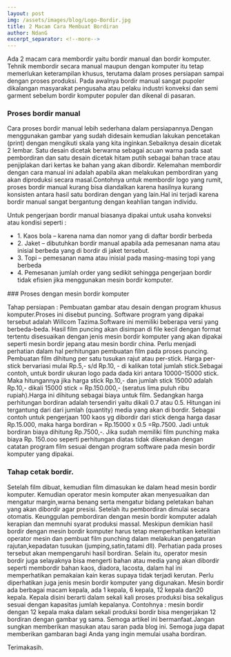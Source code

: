 ```yaml
---
layout: post
img: /assets/images/blog/Logo-Bordir.jpg
title: 2 Macam Cara Membuat Bordiran
author: NdanG
excerpt_separator: <!--more-->
---
```


Ada 2 macam cara membordir yaitu bordir manual dan bordir komputer. Tehnik membordir secara manual maupun<!--more--> dengan komputer itu tetap memerlukan keterampilan khusus, terutama dalam proses persiapan sampai dengan proses produksi. Pada awalnya bordir manual sangat pupoler dikalangan masyarakat pengusaha atau pelaku industri konveksi dan semi garment sebelum bordir komputer populer dan dikenal di pasaran.

### Proses bordir manual

Cara proses bordir manual lebih sederhana dalam persiapannya.Dengan menggunakan gambar yang sudah didesain kemudian lakukan pencetakan (print) dengan mengikuti skala yang kita inginkan.Sebaiknya desain dicetak 2 lembar. Satu desain dicetak berwarna sebagai acuan warna pada saat pembordiran dan satu desain dicetak hitam putih sebagai bahan trace atau penjiplakan dari kertas ke bahan yang akan dibordir.
Kelemahan membordir dengan cara manual ini adalah apabila akan melakukan pembordiran yang akan diproduksi secara masal.Contohnya untuk membordir logo yang rumit, proses bordir manual kurang bisa diandalkan karena hasilnya kurang konsisten antara hasil satu bordiran dengan yang lain.Hal ini terjadi karena bordir
manual sangat bergantung dengan keahlian tangan individu.

Untuk pengerjaan bordir manual biasanya dipakai untuk usaha konveksi atau kondisi seperti :
<ul style="margin-bottom: 15px;">
<li>1. Kaos bola – karena nama dan nomor yang di daftar bordir berbeda</li>
<li>2. Jaket – dibutuhkan bordir manual apabila ada pemesanan nama atau inisial berbeda yang di bordir di jaket tersebut.</li>
<li>3. Topi – pemesanan nama atau inisial pada masing-masing topi yang berbeda</li>
<li>4. Pemesanan jumlah order yang sedikit sehingga pengerjaan bordir tidak efisien jika menggunakan mesin bordir komputer.</li>
</ul>
### Proses dengan mesin bordir komputer

Tahap persiapan :
Pembuatan gambar atau desain dengan program khusus komputer.Proses ini disebut puncing. Software program yang dipakai tersebut adalah Willcom Tazima.Software ini memiliki beberapa versi yang berbeda-beda. Hasil film puncing
akan disimpan di file kecil dengan format tertentu disesuaikan dengan jenis mesin bordir komputer yang akan dipakai seperti mesin bordir jepang atau mesin bordir china.
Perlu menjadi perhatian dalam hal perhitungan pembuatan film pada proses puncing.
Pembuatan film dihitung per satu tusukan rajut atau per-stick. Harga per-stick bervariasi mulai Rp.5,- s/d Rp.10, - di kalikan total jumlah stick.Sebagai contoh, untuk bordir ukuran logo pada dada kiri antara 10000-15000 stick.
Maka hitungannya jika harga stick Rp.10,- dan jumlah stick 15000 adalah
Rp.10,- dikali 15000 stick = Rp.150.000,- (seratus lima puluh ribu rupiah).Harga ini dihitung sebagai biaya untuk film.
Sedangkan harga perhitungan bordiran adalah tersendiri yaitu dikali 0.7 atau 0.5. Hitungan ini tergantung dari dari jumlah (quantity) media yang akan di bordir.
Sebagai contoh untuk pengerjaan 100 kaos yg dibordir dari stick denga harga dasar Rp.15.000, maka harga bordiran = Rp.15000 x 0.5 =Rp.7500. Jadi untuk bordiran biaya dihitung Rp.7500,-. Jika sudah memiliki film punching maka biaya Rp. 150.ooo seperti perhitungan diatas tidak dikenakan dengan catatan program film sesuai dengan program software pada mesin bordir komputer yang dipakai.

### Tahap cetak bordir.

Setelah film dibuat, kemudian film dimasukan ke dalam head mesin bordir komputer. Kemudian operator mesin komputer akan menyesuaikan dan mengatur margin,warna benang serta mengatur bidang peletakan bahan yang akan dibordir agar presisi. Setelah itu pembordiran dimulai secara otomatis.
Keunggulan pembordiran dengan mesin bordir komputer adalah kerapian dan memnuhi syarat produksi massal. Meskipun demikian hasil bordir dengan mesin bordir komputer harus tetap memperhatikan ketelitian operator mesin dan pembuat film punching dalam melakukan pengaturan rajutan,kepadatan tusukan (jumping,satin,tatami dll). Perhatian pada proses tersebut akan mempengaruhi hasil bordiran.
Selain itu, operator mesin bordir juga selayaknya bisa mengerti bahan atau media yang akan dibordir seperti membordir bahan kaos, diadora, lacosta, dalam hal ini memperhatikan pemakaian kain keras supaya tidak terjadi kerutan.
Perlu diperhatikan juga jenis mesin bordir komputer yang digunakan. Mesin bordir ada berbagai macam kepala, ada 1 kepala, 6 kepala, 12 kepala dan20 kepala. Kepala disini berarti dalam sekali kali proses produksi bisa sekaligus sesuai dengan kapasitas jumlah kepalanya. Contohnya : mesin bordir dengan 12 kepala maka dalam sekali produksi bordir bisa mengerjakan 12 bordiran dengan gambar yg sama.
Semoga artikel ini bermanfaat.Jangan sungkan memberikan masukan atau saran pada blog ini. Semoga juga dapat memberikan gambaran bagi Anda yang ingin memulai usaha bordiran.

Terimakasih.
